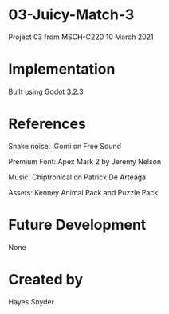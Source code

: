 # 03-Juicy-Match-3
Project 03 from MSCH-C220 10 March 2021

# Implementation
Built using Godot 3.2.3

# References
Snake noise: .Gomi on Free Sound

Premium Font: Apex Mark 2 by Jeremy Nelson

Music: Chiptronical on Patrick De Arteaga

Assets: Kenney Animal Pack and Puzzle Pack

# Future Development
None

# Created by
Hayes Snyder
